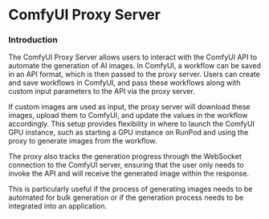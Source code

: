 # ComfyUI Proxy Server

### Introduction

The ComfyUI Proxy Server allows users to interact with the ComfyUI API to automate the generation of AI images. In ComfyUI, a workflow can be saved in an API format, which is then passed to the proxy server. Users can create and save workflows in ComfyUI, and pass these workflows along with custom input parameters to the API via the proxy server.

If custom images are used as input, the proxy server will download these images, upload them to ComfyUI, and update the values in the workflow accordingly. This setup provides flexibility in where to launch the ComfyUI GPU instance, such as starting a GPU instance on RunPod and using the proxy to generate images from the workflow.

The proxy also tracks the generation progress through the WebSocket connection to the ComfyUI server, ensuring that the user only needs to invoke the API and will receive the generated image within the response.

This is particularly useful if the process of generating images needs to be automated for bulk generation or if the generation process needs to be integrated into an application.
